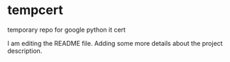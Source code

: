 # tempcert
temporary repo for google python it cert

I am editing the README file. Adding some more details about the project description.

